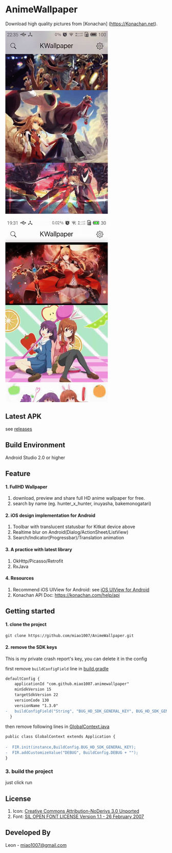 


AnimeWallpaper
=====================

Download high quality pictures from [Konachan] (https://Konachan.net).
 

![Blur](blur.gif)

![Search](search.gif)


## Latest APK
see [releases](https://github.com/miao1007/AnimeWallpaper/releases)


Build Environment
-------------
Android Studio 2.0 or higher


Feature
-------

#### 1. FullHD Wallpaper

1. download, preview and share full HD anime wallpaper for free.
2. search by name (eg. hunter_x_hunter, inuyasha, bakemonogatari)

#### 2. iOS design implementation for Android

1. Toolbar with translucent statusbar for Kitkat device above
2. Realtime blur on Android(Dialog/ActionSheet/ListView)
3. Search/Indicator(Progressbar)/Translation animation

#### 3. A practice with latest library

1. OkHttp/Picasso/Retrofit
2. RxJava


#### 4. Resources

1. Recommend iOS UIView for Android: see [iOS UIView for Android](github_best_ios.md)
2. Konachan API Doc: https://konachan.com/help/api



Getting started
--------

#### 1. clone the project

  ```
git clone https://github.com/miao1007/AnimeWallpaper.git
  ```



#### 2. remove the SDK keys

This is my private crash report's key, you can delete it in the config

first remove `buildConfigField` line in [build.gradle](app/build.gradle)

```diff
defaultConfig {
    applicationId "com.github.miao1007.animewallpaper"
    minSdkVersion 15
    targetSdkVersion 22
    versionCode 130
    versionName "1.3.0"
-   buildConfigField("String", "BUG_HD_SDK_GENERAL_KEY", BUG_HD_SDK_GENERAL_KEY)
  }
```

then remove following lines in [GlobalContext.java](app/src/main/java/com/github/miao1007/animewallpaper/support/GlobalContext.java)

```diff
public class GlobalContext extends Application {

-  FIR.init(instance,BuildConfig.BUG_HD_SDK_GENERAL_KEY);
-  FIR.addCustomizeValue("DEBUG", BuildConfig.DEBUG + "");
}
```

### 3. build the project

just click run




License
---------
1. Icon: [Creative Commons Attribution-NoDerivs 3.0 Unported](https://icons8.com/license/)
2. Font: [SIL OPEN FONT LICENSE Version 1.1 - 26 February 2007](https://www.google.com/fonts)



Developed By
-------------
Leon - miao1007@gmail.com

